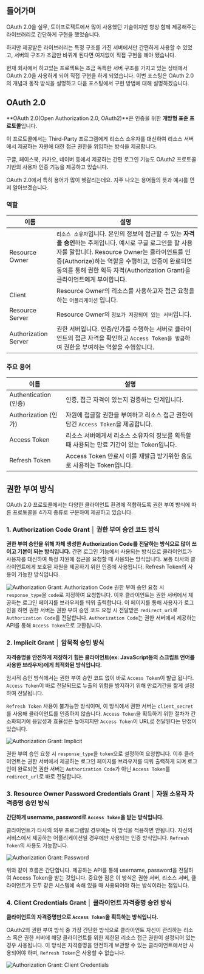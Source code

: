## 들어가며
OAuth 2.0을 실무, 토이프로젝트에서 많이 사용했던 기술이지만 항상 함께 제공해주는 라이브러리로 간단하게 구현을 했었습니다. 

하지만 제공받은 라이브러리는 특정 구조를 가진 서버에서만 간편하게 사용할 수 있었고, 서버의 구조가 조금만 바뀌게 된다면 여지없이 직접 구현을 해야 됐습니다.

현재 회사에서 하고있는 프로젝트는 조금 독특한 서버 구조를 가지고 있는 상태에서 OAuth 2.0을 사용하게 되어 직접 구현을 하게 되었습니다. 이번 포스팅은 OAuth 2.0의 개념과 동작 방식을 설명하고 다음 포스팅에서 구현 방법에 대해 설명하겠습니다.

## OAuth 2.0
**OAuth 2.0(Open Authorization 2.0, OAuth2)**은 인증을 위한 **개방형 표준 프로토콜**입니다.

이 프로토콜에서는 Third-Party 프로그램에게 리소스 소유자를 대신하여 리소스 서버에서 제공하는 자원에 대한 접근 권한을 위임하는 방식을 제공합니다.

구글, 페이스북, 카카오, 네이버 등에서 제공하는 간편 로그인 기능도 OAuth2 프로토콜 기반의 사용자 인증 기능을 제공하고 있습니다.

OAuth 2.0에서 특히 용어가 많이 헷갈리는데요. 자주 나오는 용어들의 뜻과 예시를 먼저 알아보겠습니다. 

### 역할

|이름|설명|
|------|---|
|Resource Owner|`리소스 소유자`입니다. 본인의 정보에 접근할 수 있는 **자격을 승인**하는 주체입니다. 예시로 구글 로그인을 할 사용자를 말합니다. Resource Owner는 클라이언트를 인증(Authorize)하는 역할을 수행하고, 인증이 완료되면 동의를 통해 권한 획득 자격(Authorization Grant)을 클라이언트에게 부여합니다. |
|Client|Resource Owner의 리소스를 사용하고자 접근 요청을 하는 `어플리케이션` 입니다.|
|Resource Server|Resource Owner의 `정보가 저장되어 있는 서버`입니다.|
|Authorization Server|권한 서버입니다. 인증/인가를 수행하는 서버로 클라이언트의 접근 자격을 확인하고 `Access Token을 발급`하여 권한을 부여하는 역할을 수행합니다.|

### 주요 용어

|이름|설명|
|------|---|
|Authentication (인증)|인증, 접근 자격이 있는지 검증하는 단계입니다.|
|Authorization (인가)|자원에 접글할 권한을 부여하고 리소스 접근 권한이 담긴 `Access Token`을 제공합니다.|
|Access Token|리소스 서버에게서 리소스 소유자의 정보를 획득할 때 사용되는 만료 기간이 있는 Token입니다.|
|Refresh Token|Access Token 만료시 이를 재발급 받기위한 용도로 사용하는 Token입니다.|

## 권한 부여 방식

OAuth 2.0 프로토콜에서는 다양한 클라이언트 환경에 적합하도록 권한 부여 방식에 따른 프로토콜을 4가지 종류로 구분하여 제공하고 있습니다.

### 1. Authorization Code Grant │ 권한 부여 승인 코드 방식

**권한 부여 승인을 위해 자체 생성한 Authorization Code를 전달하는 방식으로 많이 쓰이고 기본이 되는 방식입니다.** 간편 로그인 기능에서 사용되는 방식으로 클라이언트가 사용자를 대신하여 특정 자원에 접근을 요청할 때 사용되는 방식입니다. 보통 타사의 클라이언트에게 보호된 자원을 제공하기 위한 인증에 사용됩니다. Refresh Token의 사용이 가능한 방식입니다.

![Authorization Grant: Authorization Code](./Authorization_Grant_Authorization_Code.png)
권한 부여 승인 요청 시 `response_type`을 `code`로 지정하여 요청합니다. 이후 클라이언트는 권한 서버에서 제공하는 로그인 페이지를 브라우저를 띄워 출력합니다. 이 페이지를 통해 사용자가 로그인을 하면 권한 서버는 권한 부여 승인 코드 요청 시 전달받은 `redirect_url`로 `Authorization Code`를 전달합니다. `Authorization Code`는 권한 서버에서 제공하는 API를 통해 `Access Token`으로 교환됩니다.

### 2. Implicit Grant │ 암묵적 승인 방식
**자격증명을 안전하게 저장하기 힘든 클라이언트(ex: JavaScript등의 스크립트 언어를 사용한 브라우저)에게 최적화된 방식입니다.**


암시적 승인 방식에서는 권한 부여 승인 코드 없이 바로 `Access Token`이 발급 됩니다. `Access Token`이 바로 전달되므로 누출의 위험을 방지하기 위해 만료기간을 짧게 설정하여 전달됩니다.


`Refresh Token` 사용이 불가능한 방식이며, 이 방식에서 권한 서버는 `client_secret`를 사용해 클라이언트를 인증하지 않습니다. `Access Token`을 획득하기 위한 절차가 간소화되기에 응답성과 효율성은 높아지지만 `Access Token`이 URL로 전달된다는 단점이 있습니다.

![Authorization Grant: Implicit](./Authorization_Grant_Implicit.png)

권한 부여 승인 요청 시 `response_type`을 `token`으로 설정하여 요청합니다. 이후 클라이언트는 권한 서버에서 제공하는 로그인 페이지를 브라우저를 띄워 출력하게 되며 로그인이 완료되면 권한 서버는 `Authorization Code`가 아닌 `Access Token`를 `redirect_url`로 바로 전달합니다.

### 3. Resource Owner Password Credentials Grant │ 자원 소유자 자격증명 승인 방식

**간단하게 username, password로 `Access Token`을 받는 방식입니다.** 


클라이언트가 타사의 외부 프로그램일 경우에는 이 방식을 적용하면 안됩니다. 자신의 서비스에서 제공하는 어플리케이션일 경우에만 사용되는 인증 방식입니다. `Refresh Token`의 사용도 가능합니다. 

![Authorization Grant: Password](Authorization_Grant_Password.png)

위와 같이 흐름은 간단합니다. 제공하는 API를 통해 username, password을 전달하여 Access Token을 받는 것입니다. 중요한 점은 이 방식은 권한 서버, 리소스 서버, 클라이언트가 모두 같은 시스템에 속해 있을 때 사용되어야 하는 방식이라는 점입니다.

### 4. Client Credentials Grant │ 클라이언트 자격증명 승인 방식

**클라이언트의 자격증명만으로 `Access Token`을 획득하는 방식입니다.**


OAuth2의 권한 부여 방식 중 가장 간단한 방식으로 클라이언트 자신이 관리하는 리소스 혹은 권한 서버에 해당 클라이언트를 위한 제한된 리소스 접근 권한이 설정되어 있는 경우 사용됩니다. 이 방식은 자격증명을 안전하게 보관할 수 있는 클라이언트에서만 사용되어야 하며, `Refresh Token`은 사용할 수 없습니다.

![Authorization Grant: Client Credentials](Authorization_Grant_Client_Credentials.png)
















